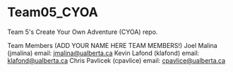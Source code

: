 Team05_CYOA
===========

Team 5's Create Your Own Adventure (CYOA) repo.

Team Members (ADD YOUR NAME HERE TEAM MEMBERS!)
Joel Malina (jmalina) email: jmalina@ualberta.ca
Kevin Lafond (klafond) email: klafond@ualberta.ca
Chris Pavlicek (cpavlice) email: cpavlice@ualberta.ca
